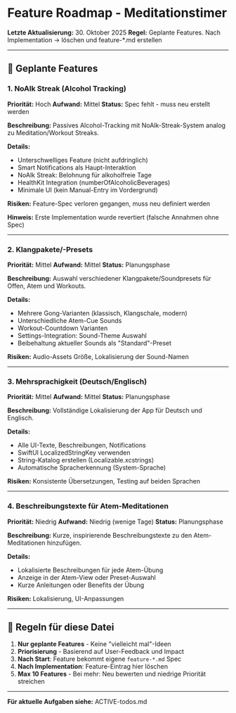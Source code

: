 # Feature Roadmap - Meditationstimer

**Letzte Aktualisierung:** 30. Oktober 2025
**Regel:** Geplante Features. Nach Implementation → löschen und feature-*.md erstellen

---

## 🚀 Geplante Features

### 1. NoAlk Streak (Alcohol Tracking)
**Priorität:** Hoch
**Aufwand:** Mittel
**Status:** Spec fehlt - muss neu erstellt werden

**Beschreibung:**
Passives Alcohol-Tracking mit NoAlk-Streak-System analog zu Meditation/Workout Streaks.

**Details:**
- Unterschwelliges Feature (nicht aufdringlich)
- Smart Notifications als Haupt-Interaktion
- NoAlk Streak: Belohnung für alkoholfreie Tage
- HealthKit Integration (numberOfAlcoholicBeverages)
- Minimale UI (kein Manual-Entry im Vordergrund)

**Risiken:** Feature-Spec verloren gegangen, muss neu definiert werden

**Hinweis:** Erste Implementation wurde revertiert (falsche Annahmen ohne Spec)

---

### 2. Klangpakete/-Presets
**Priorität:** Mittel
**Aufwand:** Mittel
**Status:** Planungsphase

**Beschreibung:**
Auswahl verschiedener Klangpakete/Soundpresets für Offen, Atem und Workouts.

**Details:**
- Mehrere Gong-Varianten (klassisch, Klangschale, modern)
- Unterschiedliche Atem-Cue Sounds
- Workout-Countdown Varianten
- Settings-Integration: Sound-Theme Auswahl
- Beibehaltung aktueller Sounds als "Standard"-Preset

**Risiken:** Audio-Assets Größe, Lokalisierung der Sound-Namen

---

### 3. Mehrsprachigkeit (Deutsch/Englisch)
**Priorität:** Mittel
**Aufwand:** Mittel
**Status:** Planungsphase

**Beschreibung:**
Vollständige Lokalisierung der App für Deutsch und Englisch.

**Details:**
- Alle UI-Texte, Beschreibungen, Notifications
- SwiftUI LocalizedStringKey verwenden
- String-Katalog erstellen (Localizable.xcstrings)
- Automatische Spracherkennung (System-Sprache)

**Risiken:** Konsistente Übersetzungen, Testing auf beiden Sprachen

---

### 4. Beschreibungstexte für Atem-Meditationen
**Priorität:** Niedrig
**Aufwand:** Niedrig (wenige Tage)
**Status:** Planungsphase

**Beschreibung:**
Kurze, inspirierende Beschreibungstexte zu den Atem-Meditationen hinzufügen.

**Details:**
- Lokalisierte Beschreibungen für jede Atem-Übung
- Anzeige in der Atem-View oder Preset-Auswahl
- Kurze Anleitungen oder Benefits der Übung

**Risiken:** Lokalisierung, UI-Anpassungen

---

## 📝 Regeln für diese Datei

1. **Nur geplante Features** - Keine "vielleicht mal"-Ideen
2. **Priorisierung** - Basierend auf User-Feedback und Impact
3. **Nach Start**: Feature bekommt eigene `feature-*.md` Spec
4. **Nach Implementation**: Feature-Eintrag hier löschen
5. **Max 10 Features** - Bei mehr: Neu bewerten und niedrige Priorität streichen

---

**Für aktuelle Aufgaben siehe:** ACTIVE-todos.md
